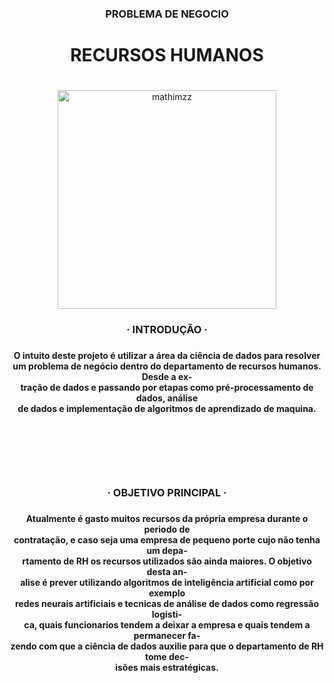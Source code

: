 <div align = center>
<h3>PROBLEMA DE NEGOCIO</h3>
<H1>RECURSOS HUMANOS<H1>
</div>

<div align = center>
<img src="https://i.imgur.com/1VpOZ0G.png" in-width="400px" max-width="350px" width="350px" align="center" alt="mathimzz">
</div>


<div align = center>

<h3>· INTRODUÇÃO ·<h3>
<h4> O intuito deste projeto é utilizar a área da ciência de dados para resolver<br>
um problema de negócio dentro do departamento de recursos humanos. Desde a ex-<br>
tração de dados e passando  por etapas como pré-processamento de dados, análise<br>
de dados e implementação de algoritmos de aprendizado de maquina.<h4>

<br>

#
#

<br>

<h3> · OBJETIVO PRINCIPAL · <h3>
<h4> Atualmente é gasto muitos recursos da própria empresa durante o periodo de<br>
contratação, e caso seja uma empresa de pequeno porte cujo não tenha um depa-<br>
rtamento de RH os recursos utilizados são ainda maiores. O objetivo desta an-<br>
alise é prever utilizando algoritmos de inteligência artificial como por exemplo<br>
redes neurais artificiais e tecnicas de análise de dados como regressão logisti-<br>  
ca, quais funcionarios tendem a deixar a empresa e quais tendem a permanecer fa-<br>
zendo com que a ciência de dados auxilie para que o departamento de RH tome dec-<br>
isões mais estratégicas.<h4>
</div>

#
#


